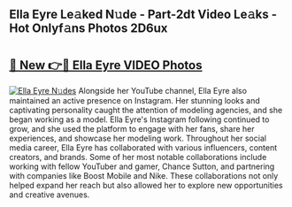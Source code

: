 ## Ella Eyre Le𝚊ked N𝚞de - Part-2dt Video Le𝚊ks - Hot Onlyf𝚊ns Photos 2D6ux

# <h2><a href="http://ab83021.deff.icu/?id=Ella+Eyre">🔗 New 👉🔴 Ella Eyre VIDEO Photos</a></h2>

[![Ella Eyre N𝚞des](https://i.imgur.com/rIISA9y.gif)](http://ab83021.deff.icu/?id=Ella+Eyre)
Alongside her YouTube channel, Ella Eyre also maintained an active presence on Instagram. Her stunning looks and captivating personality caught the attention of modeling agencies, and she began working as a model. Ella Eyre's Instagram following continued to grow, and she used the platform to engage with her fans, share her experiences, and showcase her modeling work. Throughout her social media career, Ella Eyre has collaborated with various influencers, content creators, and brands. Some of her most notable collaborations include working with fellow YouTuber and gamer, Chance Sutton, and partnering with companies like Boost Mobile and Nike. These collaborations not only helped expand her reach but also allowed her to explore new opportunities and creative avenues.
